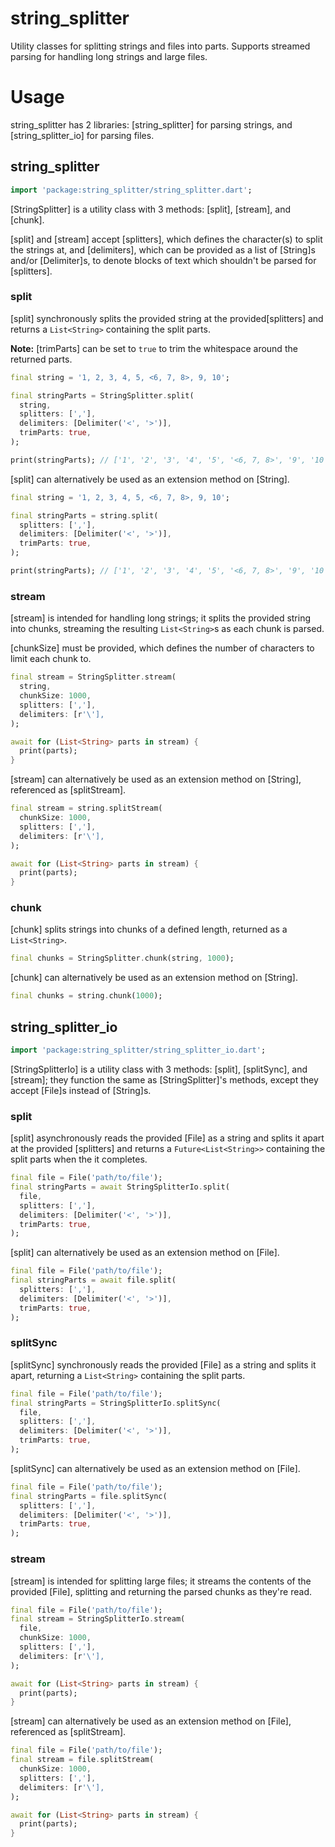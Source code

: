 # string_splitter

Utility classes for splitting strings and files into parts. Supports
streamed parsing for handling long strings and large files.

# Usage

string_splitter has 2 libraries: [string_splitter] for parsing strings, and
[string_splitter_io] for parsing files.

## string_splitter

```dart
import 'package:string_splitter/string_splitter.dart';
```

[StringSplitter] is a utility class with 3 methods: [split], [stream],
and [chunk].

[split] and [stream] accept [splitters], which defines the character(s)
to split the strings at, and [delimiters], which can be provided as a list
of [String]s and/or [Delimiter]s, to denote blocks of text which shouldn't
be parsed for [splitters].

### split

[split] synchronously splits the provided string at the provided[splitters]
and returns a `List<String>` containing the split parts.

__Note:__ [trimParts] can be set to `true` to trim the whitespace around the
returned parts.

```dart
final string = '1, 2, 3, 4, 5, <6, 7, 8>, 9, 10';

final stringParts = StringSplitter.split(
  string,
  splitters: [','],
  delimiters: [Delimiter('<', '>')],
  trimParts: true,
);

print(stringParts); // ['1', '2', '3', '4', '5', '<6, 7, 8>', '9', '10']
```

[split] can alternatively be used as an extension method on [String].

```dart
final string = '1, 2, 3, 4, 5, <6, 7, 8>, 9, 10';

final stringParts = string.split(
  splitters: [','],
  delimiters: [Delimiter('<', '>')],
  trimParts: true,
);

print(stringParts); // ['1', '2', '3', '4', '5', '<6, 7, 8>', '9', '10']
```

### stream

[stream] is intended for handling long strings; it splits the provided string
into chunks, streaming the resulting `List<String>`s as each chunk is parsed.

[chunkSize] must be provided, which defines the number of characters to limit
each chunk to.

```dart
final stream = StringSplitter.stream(
  string,
  chunkSize: 1000,
  splitters: [','],
  delimiters: [r'\'],
);

await for (List<String> parts in stream) {
  print(parts);
}
```

[stream] can alternatively be used as an extension method on [String],
referenced as [splitStream].

```dart
final stream = string.splitStream(
  chunkSize: 1000,
  splitters: [','],
  delimiters: [r'\'],
);

await for (List<String> parts in stream) {
  print(parts);
}
```

### chunk

[chunk] splits strings into chunks of a defined length, returned as a `List<String>`.

```dart
final chunks = StringSplitter.chunk(string, 1000);
```

[chunk] can alternatively be used as an extension method on [String].

```dart
final chunks = string.chunk(1000);
```

## string_splitter_io

```dart
import 'package:string_splitter/string_splitter_io.dart';
```

[StringSplitterIo] is a utility class with 3 methods: [split], [splitSync],
and [stream]; they function the same as [StringSplitter]'s methods, except
they accept [File]s instead of [String]s.

### split

[split] asynchronously reads the provided [File] as a string and splits it apart
at the provided [splitters] and returns a `Future<List<String>>` containing the
split parts when the it completes.

```dart
final file = File('path/to/file');
final stringParts = await StringSplitterIo.split(
  file,
  splitters: [','],
  delimiters: [Delimiter('<', '>')],
  trimParts: true,
);
```

[split] can alternatively be used as an extension method on [File].

```dart
final file = File('path/to/file');
final stringParts = await file.split(
  splitters: [','],
  delimiters: [Delimiter('<', '>')],
  trimParts: true,
);
```

### splitSync

[splitSync] synchronously reads the provided [File] as a string and splits it
apart, returning a `List<String>` containing the split parts.

```dart
final file = File('path/to/file');
final stringParts = StringSplitterIo.splitSync(
  file,
  splitters: [','],
  delimiters: [Delimiter('<', '>')],
  trimParts: true,
);
```

[splitSync] can alternatively be used as an extension method on [File].

```dart
final file = File('path/to/file');
final stringParts = file.splitSync(
  splitters: [','],
  delimiters: [Delimiter('<', '>')],
  trimParts: true,
);
```

### stream

[stream] is intended for splitting large files; it streams the contents of the
provided [File], splitting and returning the parsed chunks as they're read.

```dart
final file = File('path/to/file');
final stream = StringSplitterIo.stream(
  file,
  chunkSize: 1000,
  splitters: [','],
  delimiters: [r'\'],
);

await for (List<String> parts in stream) {
  print(parts);
}
```

[stream] can alternatively be used as an extension method on [File],
referenced as [splitStream].

```dart
final file = File('path/to/file');
final stream = file.splitStream(
  chunkSize: 1000,
  splitters: [','],
  delimiters: [r'\'],
);

await for (List<String> parts in stream) {
  print(parts);
}
```
